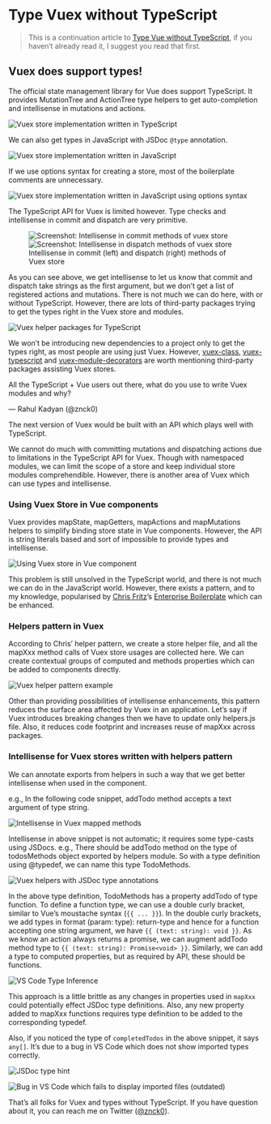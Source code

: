

# Type Vuex without TypeScript

> This is a continuation article to [Type Vue without TypeScript](./2018-type-vue), if you haven’t already read it, I suggest you read that first.

## Vuex does support types!

The official state management library for Vue does support TypeScript. It provides MutationTree and ActionTree type helpers to get auto-completion and intellisense in mutations and actions.

![Vuex store implementation written in TypeScript](../../_assets/1-BnqozjI5.png)

We can also get types in JavaScript with JSDoc `@type` annotation.

![Vuex store implementation written in JavaScript](../../_assets/2-BQlXO-Xp.png)

If we use options syntax for creating a store, most of the boilerplate comments are unnecessary.

![Vuex store implementation written in JavaScript using options syntax](../../_assets/3-Bslfh-Hi.png)

The TypeScript API for Vuex is limited however. Type checks and intellisense in commit and dispatch are very primitive.

<figure data-type="image">
  <div stack row wide>
    <img src="../../_assets/4-BJtctiMc.png" alt="Screenshot: Intellisense in commit methods of vuex store" />
    <img src="../../_assets/5-CyV0s8iN.png" alt="Screenshot: Intellisense in dispatch methods of vuex store" />
  </div>

  <figcaption>Intellisense in commit (left) and dispatch (right) methods of Vuex store</figcaption>
</figure>

As you can see above, we get intellisense to let us know that commit and dispatch take strings as the first argument, but we don’t get a list of registered actions and mutations. There is not much we can do here, with or without TypeScript. However, there are lots of third-party packages trying to get the types right in the Vuex store and modules.

![Vuex helper packages for TypeScript](../../_assets/6-DIBqQFA6.gif)

We won’t be introducing new dependencies to a project only to get the types right, as most people are using just Vuex. However, [vuex-class](//github.com/ktsn/vuex-class), [vuex-typescript](//github.com/istrib/vuex-typescript) and [vuex-module-decorators](//github.com/championswimmer/vuex-module-decorators) are worth mentioning third-party packages assisting Vuex stores.

<Tweet id="1062919689515368448">

All the TypeScript + Vue users out there, what do you use to write Vuex modules and why?</p>— Rahul Kadyan (@znck0)

</Tweet>

The next version of Vuex would be built with an API which plays well with TypeScript.

We cannot do much with committing mutations and dispatching actions due to limitations in the TypeScript API for Vuex. Though with namespaced modules, we can limit the scope of a store and keep individual store modules comprehendible. However, there is another area of Vuex which can use types and intellisense.

### Using Vuex Store in Vue components

Vuex provides mapState, mapGetters, mapActions and mapMutations helpers to simplify binding store state in Vue components. However, the API is string literals based and sort of impossible to provide types and intellisense.

![Using Vuex store in Vue component](../../_assets/7-M3zxuUol.png)

This problem is still unsolved in the TypeScript world, and there is not much we can do in the JavaScript world. However, there exists a pattern, and to my knowledge, popularised by [Chris Fritz](//twitter.com/chrisvfritz)’s [Enterprise Boilerplate](//github.com/chrisvfritz/vue-enterprise-boilerplate) which can be enhanced.

### Helpers pattern in Vuex

According to Chris’ helper pattern, we create a store helper file, and all the mapXxx method calls of Vuex store usages are collected here. We can create contextual groups of computed and methods properties which can be added to components directly.

![Vuex helper pattern example](../../_assets/8-CxNvcxE4.png)

Other than providing possibilities of intellisense enhancements, this pattern reduces the surface area affected by Vuex in an application. Let’s say if Vuex introduces breaking changes then we have to update only helpers.js file. Also, it reduces code footprint and increases reuse of mapXxx across packages.

### Intellisense for Vuex stores written with helpers pattern

We can annotate exports from helpers in such a way that we get better intellisense when used in the component.

e.g., In the following code snippet, addTodo method accepts a text argument of type string.

![Intellisense in Vuex mapped methods](../../_assets/9-ahcXzF5b.png)

Intellisense in above snippet is not automatic; it requires some type-casts using JSDocs. e.g., There should be addTodo method on the type of todosMethods object exported by helpers module. So with a type definition using @typedef, we can name this type TodoMethods.

![Vuex helpers with JSDoc type annotations](../../_assets/10-rVszHpV-.png)

In the above type definition, TodoMethods has a property addTodo of type function. To define a function type, we can use a double curly bracket, similar to Vue’s moustache syntax (`{{ ... }}`). In the double curly brackets, we add types in format (param: type): return-type and hence for a function accepting one string argument, we have `{{ (text: string): void }}`. As we know an action always returns a promise, we can augment addTodo method type to `{{ (text: string): Promise<void> }}`. Similarly, we can add a type to computed properties, but as required by API, these should be functions.

![VS Code Type Inference](../../_assets/11-DpGttMf7.png)

This approach is a little brittle as any changes in properties used in `mapXxx` could potentially effect JSDoc type definitions. Also, any new property added to mapXxx functions requires type definition to be added to the corresponding typedef.

Also, if you noticed the type of `completedTodos` in the above snippet, it says `any[]`. It’s due to a bug in VS Code which does not show imported types correctly.

![JSDoc type hint](../../_assets/12-Bks9Zzdt.png)

![Bug in VS Code which fails to display imported files (outdated)](../../_assets/13-DaHLSGuR.png)

That’s all folks for Vuex and types without TypeScript. If you have question about it, you can reach me on Twitter ([@znck0](//twitter.com/znck0)).
